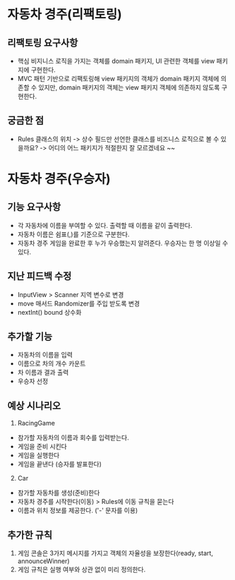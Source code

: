 # 자동차 경주(리팩토링)
## 리팩토링 요구사항
- 핵심 비지니스 로직을 가지는 객체를 domain 패키지, UI 관련한 객체를 view 패키지에 구현한다.
- MVC 패턴 기반으로 리팩토링해 view 패키지의 객체가 domain 패키지 객체에 의존할 수 있지만, domain 패키지의 객체는 view 패키지 객체에 의존하지 않도록 구현한다.

## 궁금한 점
- Rules 클래스의 위치 -> 상수 필드만 선언한 클래스를 비즈니스 로직으로 볼 수 있을까요?
-> 어디의 어느 패키지가 적절한지 잘 모르겠네요 ~~




# 자동차 경주(우승자)
## 기능 요구사항
- 각 자동차에 이름을 부여할 수 있다. 출력할 때 이름을 같이 출력한다.
- 자동차 이름은 쉼표(,)를 기준으로 구분한다.
- 자동차 경주 게임을 완료한 후 누가 우승했는지 알려준다. 우승자는 한 명 이상일 수 있다.

## 지난 피드백 수정
- InputView > Scanner 지역 변수로 변경
- move 매서드 Randomizer를 주입 받도록 변경
- nextInt() bound 상수화

## 추가할 기능
- 자동차의 이름을 입력
- 이름으로 차의 개수 카운트
- 차 이름과 결과 출력
- 우승자 선정 


## 예상 시나리오
1. RacingGame
 - 참가할 자동차의 이름과 회수를 입력받는다.
 - 게임을 준비 시킨다
 - 게임을 실행한다
 - 게임을 끝낸다 (승자를 발표한다)
 
2. Car
 - 참가할 자동차를 생성(준비)한다
 - 자동차 경주를 시작한다(이동) >  Rules에 이동 규칙을 묻는다
 - 이름과 위치 정보를 제공한다. ('-' 문자를 이용) 

## 추가한 규칙
1. 게임 콘솔은 3가지 메시지를 가지고 객체의 자율성을 보장한다(ready, start, announceWinner)
2. 게임 규칙은 실행 여부와 상관 없이 미리 정의한다.